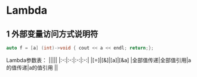 # Lambda
## 1 外部变量访问方式说明符
~~~cpp
auto f = [a] (int)->void { cout << a << endl; return;};
~~~ 

Lambda参数表：
|||||
|:-:|:-:|:-:|:-:|
|[=]|[&]|[a]|[&a]
|全部值传递|全部值引用|a的值传递|a的值引用
||


